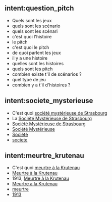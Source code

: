 ## intent:question_pitch
- Quels sont les jeux
- quels sont les scénario
- quels sont les scénari
- c'est quoi l'histoire
- le pitch
- c'est quoi le pitch
- de quoi parlent les jeux
- il y a une histoire
- quelles sont les histoires
- quels sont les pitch
- combien existe t'il de scénarios ?
- quel type de jeu
- combien y a t'il d'histoires ?

## intent:societe_mysterieuse
- C'est quoi  [société mystérieuse de Strasbourg](game)
- La [Société Mystérieuse de Strasbourg](game)
- [Société Mystérieuse de Strasbourg](game)
- [Société Mystérieuse](game)
- [Société](game)
- [societe](game)

## intent:meurtre_krutenau
- C'est quoi [meurtre à la Krutenau](game)
- [Meurtre à la Krutenau](game)
- 1913, [Meurtre à la Krutenau](game)
- [Meurtre a la Krutenau](game)
- [meurtre](game)
- [1913](game)
